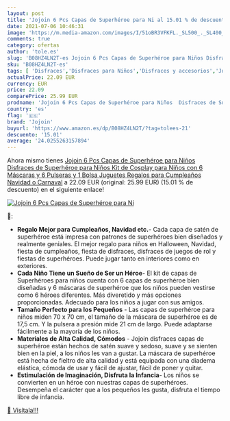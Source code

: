 ```yaml
---
layout: post
title: 'Jojoin 6 Pcs Capas de Superhéroe para Ni al 15.01 % de descuento'
date: 2021-07-06 10:46:31
image: 'https://m.media-amazon.com/images/I/51oBR3VFKFL._SL500_._SL400_.jpg'
comments: true
category: ofertas
author: 'tole.es'
slug: 'B08HZ4LN2T-es Jojoin 6 Pcs Capas de Superhéroe para Niños Disfraces de...'
sku: 'B08HZ4LN2T-es'
tags: [ 'Disfraces','Disfraces para Niños','Disfraces y accesorios','Juguetes','Juguetes y juegos','jojoin','navidad', ]
actualPrice: 22.09 EUR
currency: EUR
price: 22.09
comparePrice: 25.99 EUR
prodname: 'Jojoin 6 Pcs Capas de Superhéroe para Niños  Disfraces de Superhéroe para Niños  Kit de Cosplay para Niños con 6 Máscaras y 6 Pulseras y 1 Bolsa  Juguetes Regalos para Cumpleaños  Navidad o Carnaval'
country: 'es'
flag: '🇪🇸'
brand: 'Jojoin'
buyurl: 'https://www.amazon.es/dp/B08HZ4LN2T/?tag=tolees-21'
descuento: '15.01'
average: '24.0255263157894'
---
```


Ahora mismo tienes [Jojoin 6 Pcs Capas de Superhéroe para Niños  Disfraces de Superhéroe para Niños  Kit de Cosplay para Niños con 6 Máscaras y 6 Pulseras y 1 Bolsa  Juguetes Regalos para Cumpleaños  Navidad o Carnaval](https://www.amazon.es/dp/B08HZ4LN2T/?tag=tolees-21) a 22.09 EUR (original: 25.99 EUR) (15.01 %  de descuento) en el siguiente enlace!

[![Jojoin 6 Pcs Capas de Superhéroe para Ni](https://m.media-amazon.com/images/I/51oBR3VFKFL._SL500_._SL400_.jpg)](https://www.amazon.es/dp/B08HZ4LN2T/?tag=tolees-21)

🔎:

- <b>Regalo Mejor para Cumpleaños, Navidad etc.</b>- Cada capa de satén de superhéroe está impresa con patrones de superhéroes bien diseñados y realmente geniales. El mejor regalo para niños en Halloween, Navidad, fiesta de cumpleaños, fiesta de disfraces, disfraces de juegos de rol y fiestas de superhéroes. Puede jugar tanto en interiores como en exteriores.
- <b>Cada Niño Tiene un Sueño de Ser un Héroe</b>- El kit de capas de Superhéroes para niños cuenta con 6 capas de superhéroe bien diseñadas y 6 máscaras de superhéroe que los niños pueden vestirse como 6 héroes diferentes. Más diveretido y más opciones proporcionadas. Adecuado para los niños a jugar con sus amigos.
- <b>Tamaño Perfecto para los Pequeños</b> - Las capas de superhéroe para niños miden 70 x 70 cm, el tamaño de la máscara de superhéroe es de 17,5 cm. Y la pulsera a presión mide 21 cm de largo. Puede adaptarse fácilmente a la mayoría de los niños.
- <b>Materiales de Alta Calidad, Cómodos</b> - Jojoin disfraces capas de superhéroe están hechos de satén suave y sedoso, suave y se sienten bien en la piel, a los niños les van a gustar. La máscara de superhéroe está hecha de fieltro de alta calidad y está equipada con una diadema elástica, cómoda de usar y fácil de ajustar, fácil de poner y quitar.
- <b>Estimulación de Imaginación, Disfruta la Infancia</b>- Los niños se convierten en un héroe con nuestras capas de superhéroes. Desempeña el carácter que a los pequeños les gusta, disfruta el tiempo libre de infancia.

[🛒 Visítala!!!](https://www.amazon.es/dp/B08HZ4LN2T/?tag=tolees-21)

